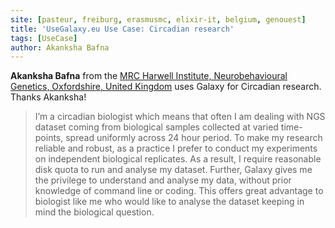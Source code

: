 ```yaml
---
site: [pasteur, freiburg, erasmusmc, elixir-it, belgium, genouest]
title: 'UseGalaxy.eu Use Case: Circadian research'
tags: [UseCase]
author: Akanksha Bafna
---
```


__Akanksha Bafna__ from the [MRC Harwell Institute, Neurobehavioural Genetics, Oxfordshire, United Kingdom](https://www.har.mrc.ac.uk/) uses Galaxy for Circadian research. Thanks Akanksha!


> I’m a circadian biologist which means that often I am dealing with NGS dataset coming from biological samples collected at varied time-points, spread  uniformly across 24 hour period. To make my research reliable and robust, as a practice I prefer to conduct my experiments on independent biological replicates. As a result, I require reasonable disk quota to run and analyse my dataset. Further, Galaxy gives me the privilege to understand and analyse my data, without prior knowledge of command line or coding. This offers great advantage to biologist like me who would like to analyse the dataset keeping in mind the biological question.
